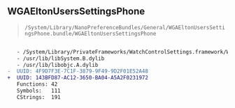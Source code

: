## WGAEltonUsersSettingsPhone

> `/System/Library/NanoPreferenceBundles/General/WGAEltonUsersSettingsPhone.bundle/WGAEltonUsersSettingsPhone`

```diff

   - /System/Library/PrivateFrameworks/WatchControlSettings.framework/WatchControlSettings
   - /usr/lib/libSystem.B.dylib
   - /usr/lib/libobjc.A.dylib
-  UUID: 4F9D7F3E-7C1F-3879-9F49-9D2F01E52A48
+  UUID: 143BFD87-AC12-3650-BA04-A5A2F0231972
   Functions: 42
   Symbols:   111
   CStrings:  191

```
